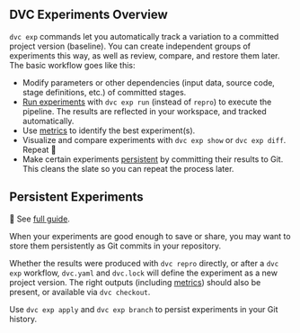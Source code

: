 ## DVC Experiments Overview

`dvc exp` commands let you automatically track a variation to a committed
project version (baseline). You can create independent groups of experiments
this way, as well as review, compare, and restore them later. The basic workflow
goes like this:

- Modify <abbr>parameters</abbr> or other dependencies (input data, source code,
  stage definitions, etc.) of committed stages.
- [Run experiments] with `dvc exp run` (instead of `repro`) to execute the
  pipeline. The results are reflected in your <abbr>workspace</abbr>, and
  tracked automatically.
- Use [metrics](/doc/command-reference/metrics) to identify the best
  experiment(s).
- Visualize and compare experiments with `dvc exp show` or `dvc exp diff`.
  Repeat 🔄
- Make certain experiments [persistent](#persistent-experiments) by committing
  their results to Git. This cleans the slate so you can repeat the process
  later.

[run experiments]: /doc/user-guide/experiment-management/running-experiments
[persistent]: /doc/user-guide/experiment-management/persisting-experiments

## Persistent Experiments

📖 See [full guide][persistent].

When your experiments are good enough to save or share, you may want to store
them persistently as Git commits in your <abbr>repository</abbr>.

Whether the results were produced with `dvc repro` directly, or after a
`dvc exp` workflow, `dvc.yaml` and `dvc.lock` will define the experiment as a
new project version. The right <abbr>outputs</abbr> (including
[metrics](/doc/command-reference/metrics)) should also be present, or available
via `dvc checkout`.

Use `dvc exp apply` and `dvc exp branch` to persist experiments in your Git
history.
